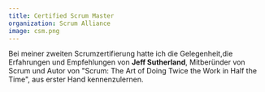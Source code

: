 ```yaml
---
title: Certified Scrum Master
organization: Scrum Alliance
image: csm.png
---
```

Bei meiner zweiten Scrumzertifierung hatte ich die Gelegenheit,die Erfahrungen und Empfehlungen von __Jeff Sutherland__, Mitberünder von Scrum und Autor von "Scrum: The Art of Doing Twice the Work in Half the Time", aus erster Hand kennenzulernen.
